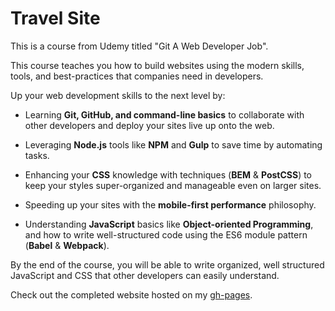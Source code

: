 # Travel Site

This is a course from Udemy titled "Git A Web Developer Job".

This course teaches you how to build websites using the modern skills, tools, and best-practices that companies need in developers. 

Up your web development skills to the next level by:

* Learning **Git, GitHub, and command-line basics** to collaborate with other developers and deploy your sites live up onto the web.

* Leveraging **Node.js** tools like **NPM** and **Gulp** to save time by automating tasks.

* Enhancing your **CSS** knowledge with techniques (**BEM** & **PostCSS**) to keep your styles super-organized and manageable even on larger sites.

* Speeding up your sites with the **mobile-first performance** philosophy.

* Understanding **JavaScript** basics like **Object-oriented Programming**, and how to write well-structured code using the ES6 module pattern (**Babel** & **Webpack**).

By the end of the course, you will be able to write organized, well structured JavaScript and CSS that other developers can easily understand.

Check out the completed website hosted on my [gh-pages](http://edwinchen.co/travel_site/).